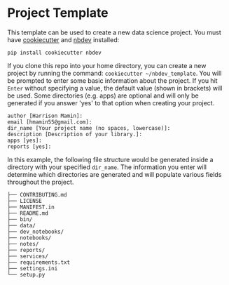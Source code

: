 # Project Template

This template can be used to create a new data science project. You must have [cookiecutter](https://pypi.org/project/cookiecutter/) and [nbdev](https://pypi.org/project/nbdev/) installed:

```pip install cookiecutter nbdev```

If you clone this repo into your home directory, you can create a new project by running the command: `cookiecutter ~/nbdev_template`. You will be prompted to enter some basic information about the project. If you hit `Enter` without specifying a value, the default value (shown in brackets) will be used. Some directories (e.g. apps) are optional and will only be generated if you answer 'yes' to that option when creating your project. 

```
author [Harrison Mamin]: 
email [hmamin55@gmail.com]: 
dir_name [Your project name (no spaces, lowercase)]:
description [Description of your library.]:
apps [yes]:
reports [yes]:
```

In this example, the following file structure would be generated inside a directory with your specified `dir_name`. The information you enter will determine which directories are generated and will populate various fields throughout the project. 

```
├── CONTRIBUTING.md
├── LICENSE
├── MANIFEST.in
├── README.md
├── bin/
├── data/
├── dev_notebooks/
├── notebooks/
├── notes/
├── reports/
├── services/
├── requirements.txt
├── settings.ini
└── setup.py
```


